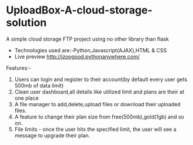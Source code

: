 # UploadBox-A-cloud-storage-solution

A simple cloud storage FTP project using no other library than flask
- Technologies used are:-Python,Javascript(AJAX),HTML & CSS
- Live preview http://izoogood.pythonanywhere.com/

Features:-
1. Users can login and register to their account(by default every user gets 500mb of data limit)
2. Clean user dashboard,all details like utilized limit and plans are their at one place
3. A file manager to add,delete,upload files or download their uploaded files.
4. A feature to change their plan size from free(500mb),gold(1gb) and so on.
5. File limits - once the user hits the specified limit, the user will see a message to upgrade their plan.


